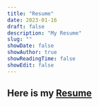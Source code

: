 ```yaml
---
title: "Resume"
date: 2023-01-16
draft: false
description: "My Resume"
slug: ""
showDate: false
showAuthor: true
showReadingTime: false
showEdit: false
---
```


## Here is my [Resume](https://www.lauraeturner.com/LauraTurner_resume2023.pdf)

<!-- Will put more user-friendly resume soon -->